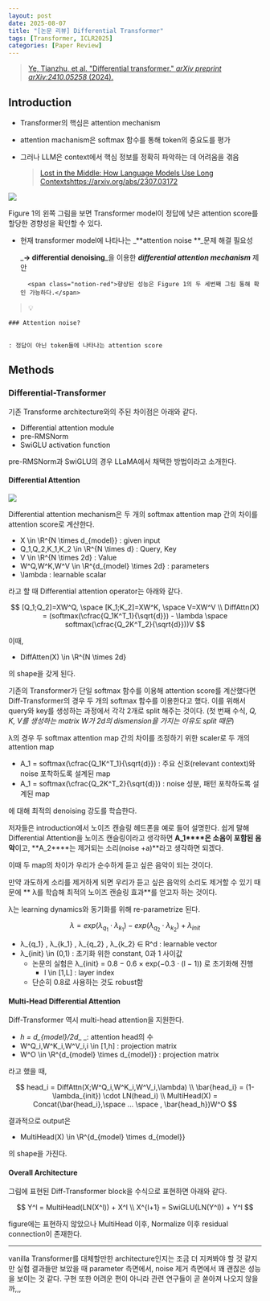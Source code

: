 ```yaml
---
layout: post
date: 2025-08-07
title: "[논문 리뷰] Differential Transformer"
tags: [Transformer, ICLR2025]
categories: [Paper Review]
---
```


> [Ye, Tianzhu, et al. "Differential transformer." ](https://arxiv.org/abs/2410.05258)[_arXiv preprint arXiv:2410.05258_](https://arxiv.org/abs/2410.05258)[ (2024).](https://arxiv.org/abs/2410.05258)



## Introduction

- Transformer의 핵심은 attention mechanism
- attention machanism은 softmax 함수를 통해 token의 중요도를 평가
- 그러나 LLM은 context에서 핵심 정보를 정확히 파악하는 데 어려움을 겪음

	> [Lost in the Middle: How Language Models Use Long Contextshttps://arxiv.org/abs/2307.03172](https://arxiv.org/abs/2307.03172)


![](https://prod-files-secure.s3.us-west-2.amazonaws.com/542b861c-36a8-4051-84e5-8804b6728dba/9083ea56-691a-4752-ae26-47f403431ac8/image.png?X-Amz-Algorithm=AWS4-HMAC-SHA256&X-Amz-Content-Sha256=UNSIGNED-PAYLOAD&X-Amz-Credential=ASIAZI2LB4665JN2SUCA%2F20250809%2Fus-west-2%2Fs3%2Faws4_request&X-Amz-Date=20250809T041839Z&X-Amz-Expires=3600&X-Amz-Security-Token=IQoJb3JpZ2luX2VjEHwaCXVzLXdlc3QtMiJIMEYCIQCCu5nFQW7%2FmN5R1TdqGO8d1pSBDn%2FpAzMXV01y9ByFTAIhAKfRjV92QKReebRp4JsBx8Imga59w4EOf9jP61tpsC6yKogECLX%2F%2F%2F%2F%2F%2F%2F%2F%2F%2FwEQABoMNjM3NDIzMTgzODA1Igz1KBbuizBh3RwptVEq3AP0ELsXfcxhYj%2BEX3BmooTCMV3O9Jqy5qoWRhNjnz4q%2BATGIgpSfVJB%2FAbtPwMCu0x7Q4hVpDqL6FEgHYTNkvfTIzR9KS5oXIxyA8%2FgVIcSJ0bdTnPqXrPClx5CUXLcSdYR38tYgYrNnQGPjlF82vGTXx65IX3ThrSN7XINVJKGMAuYP%2Fs6JXNeb8QWcQJZXGqAmMy6okp6QU5akc5kt8ZzLBDB3raU22xQY22Q1MvbtpAVpyCORJ8NaiIjL58RTxHyXMY9RCWds%2BxH2IKMRekUuts7nShAe5F%2F4v8NKQ%2FBLmWHHbgUrjiYphKoSSt%2Buj1wLieKlno8qrUiBd9rFkyFFs1NdTIjv00UqgWH8B9tN1KBBA%2BEEQePC%2BiQCxpcvn%2FYxiGNSkLTrCxpDVjH7gIs8QrqdSz5ch3LnDrDWS9pbCnrydj%2BXzhOU34d%2BEaaHgPBLFIg%2FEYUJYVEcB9EGEuHYDpfy8TjyQhnfKVzdZoN%2BC06T3bLXCd63gvlpTrJNnxeNrNIPYOeyZ%2FGKBzFAvfwEYwZSHTJnhMVUyuF2d00zRHJbrGXoopFfa5EJygR62a0s8O65VqfGmQG7ir4JC6ZmZ45sh%2FsP9q3x%2BZ2%2F33o5Vt02Q8H1hk5%2BrEjojCNhtvEBjqkAf7KXVDfNLSJg00xRdPGO7rv7rAo5N0JiozKNwXVgNii62koZ%2BWm%2BWogZ6PTWjSPG0zqqgej5esOrUUhog5ste1QQQ8%2FgAmvV1n4MvXRMB4TBmBck0VNjnQ98XoafHN9HEzj89F95G%2Fv7OYlnUmg4HF4XnglJ%2F%2FBjqfGbMuqqUlcrOj1DRcHVFnIdvudEnWBh0%2BZh5WUK8tAPfrnQnkSAdSN4rZk&X-Amz-Signature=9ee963afb37f6324587c7ec54b5609c3bc201038f28142f5874b64a5c8140afa&X-Amz-SignedHeaders=host&x-amz-checksum-mode=ENABLED&x-id=GetObject)


Figure 1의 왼쪽 그림을 보면 Transformer model이 정답에 낮은 attention score를 할당한 경향성을 확인할 수 있다.

- 현재 transformer model에 나타나는 _**attention noise **_문제 해결 필요성

	_**→ differential denoising**_을 이용한 _**differential attention mechanism**_ 제안


		<span class="notion-red">향상된 성능은 Figure 1의 두 세번째 그림 통해 확인 가능하다.</span>


> 💡 


	### Attention noise?


	: 정답이 아닌 token들에 나타나는 attention score



## Methods



### Differential-Transformer


기존 Transforme architecture와의 주된 차이점은 아래와 같다.

- Differential attention module
- pre-RMSNorm
- SwiGLU activation function

pre-RMSNorm과 SwiGLU의 경우 LLaMA에서 채택한 방법이라고 소개한다.



#### Differential Attention


![](https://prod-files-secure.s3.us-west-2.amazonaws.com/542b861c-36a8-4051-84e5-8804b6728dba/116d70b2-1963-4810-9167-f4c7d8a06e8f/image.png?X-Amz-Algorithm=AWS4-HMAC-SHA256&X-Amz-Content-Sha256=UNSIGNED-PAYLOAD&X-Amz-Credential=ASIAZI2LB4665JN2SUCA%2F20250809%2Fus-west-2%2Fs3%2Faws4_request&X-Amz-Date=20250809T041839Z&X-Amz-Expires=3600&X-Amz-Security-Token=IQoJb3JpZ2luX2VjEHwaCXVzLXdlc3QtMiJIMEYCIQCCu5nFQW7%2FmN5R1TdqGO8d1pSBDn%2FpAzMXV01y9ByFTAIhAKfRjV92QKReebRp4JsBx8Imga59w4EOf9jP61tpsC6yKogECLX%2F%2F%2F%2F%2F%2F%2F%2F%2F%2FwEQABoMNjM3NDIzMTgzODA1Igz1KBbuizBh3RwptVEq3AP0ELsXfcxhYj%2BEX3BmooTCMV3O9Jqy5qoWRhNjnz4q%2BATGIgpSfVJB%2FAbtPwMCu0x7Q4hVpDqL6FEgHYTNkvfTIzR9KS5oXIxyA8%2FgVIcSJ0bdTnPqXrPClx5CUXLcSdYR38tYgYrNnQGPjlF82vGTXx65IX3ThrSN7XINVJKGMAuYP%2Fs6JXNeb8QWcQJZXGqAmMy6okp6QU5akc5kt8ZzLBDB3raU22xQY22Q1MvbtpAVpyCORJ8NaiIjL58RTxHyXMY9RCWds%2BxH2IKMRekUuts7nShAe5F%2F4v8NKQ%2FBLmWHHbgUrjiYphKoSSt%2Buj1wLieKlno8qrUiBd9rFkyFFs1NdTIjv00UqgWH8B9tN1KBBA%2BEEQePC%2BiQCxpcvn%2FYxiGNSkLTrCxpDVjH7gIs8QrqdSz5ch3LnDrDWS9pbCnrydj%2BXzhOU34d%2BEaaHgPBLFIg%2FEYUJYVEcB9EGEuHYDpfy8TjyQhnfKVzdZoN%2BC06T3bLXCd63gvlpTrJNnxeNrNIPYOeyZ%2FGKBzFAvfwEYwZSHTJnhMVUyuF2d00zRHJbrGXoopFfa5EJygR62a0s8O65VqfGmQG7ir4JC6ZmZ45sh%2FsP9q3x%2BZ2%2F33o5Vt02Q8H1hk5%2BrEjojCNhtvEBjqkAf7KXVDfNLSJg00xRdPGO7rv7rAo5N0JiozKNwXVgNii62koZ%2BWm%2BWogZ6PTWjSPG0zqqgej5esOrUUhog5ste1QQQ8%2FgAmvV1n4MvXRMB4TBmBck0VNjnQ98XoafHN9HEzj89F95G%2Fv7OYlnUmg4HF4XnglJ%2F%2FBjqfGbMuqqUlcrOj1DRcHVFnIdvudEnWBh0%2BZh5WUK8tAPfrnQnkSAdSN4rZk&X-Amz-Signature=9b6bb0f8d7aa608eed0b06d41d731a5fa9dec167eb8089344200543141ca4e0b&X-Amz-SignedHeaders=host&x-amz-checksum-mode=ENABLED&x-id=GetObject)


Differential attention mechanism은 두 개의 softmax attention map 간의 차이를 attention score로 계산한다.

- X \in \R^{N \times d\_{model}} : given input
- Q\_1,Q\_2,K\_1,K\_2 \in \R^{N \times d} : Query, Key
- V \in \R^{N \times 2d} : Value
- W^Q,W^K,W^V \in \R^{d\_{model} \times 2d} : parameters
- \lambda : learnable scalar

라고 할 때 Differential attention operator는 아래와 같다.


$$
[Q_1;Q_2]=XW^Q, \space [K_1;K_2]=XW^K, \space V=XW^V \\
DiffAttn(X) = (softmax(\cfrac{Q_1K^T_1}{\sqrt{d}}) - \lambda \space softmax(\cfrac{Q_2K^T_2}{\sqrt{d}}))V
$$


이때,

- DiffAtten(X) \in \R^{N \times 2d}

의 shape을 갖게 된다.


기존의 Transformer가 단일 softmax 함수를 이용해 attention score를 계산했다면 Diff-Transformer의 경우 두 개의 softmax 함수를 이용한다고 했다. 이를 위해서 query와 key를 생성하는 과정에서 각각 2개로 split 해주는 것이다. <span class="notion-red">(첫 번째 수식, </span><span class="notion-red">_Q, K, V를 생성하는 matrix W가 2d의 dismension을 가지는 이유도 split 때문_</span><span class="notion-red">)</span>


 λ의 경우 두 softmax attention map 간의 차이를 조정하기 위한 scaler로 두 개의 attention map

- A\_1 = softmax(\cfrac{Q\_1K^T\_1}{\sqrt{d}}) : 주요 신호(relevant context)와 noise 포착하도록 설계된 map
- A\_1 = softmax(\cfrac{Q\_2K^T\_2}{\sqrt{d}}) : noise 성분, 패턴 포착하도록 설계된 map 

에 대해 최적의 denoising 강도를 학습한다.


저자들은 introduction에서 노이즈 캔슬링 헤드폰을 예로 들어 설명한다. 쉽게 말해 Differential Attention을 노이즈 캔슬링이라고 생각하면 **A\_1****은 소음이 포함된 음악**이고, **A\_2****는 제거되는 소리(noise +a)**라고 생각하면 되겠다. 


이때 두 map의 차이가 우리가 순수하게 듣고 싶은 음악이 되는 것이다. 


만약 과도하게 소리를 제거하게 되면 우리가 듣고 싶은 음악의 소리도 제거할 수 있기 때문에 ** λ를 학습해 최적의 노이즈 캔슬링 효과**를 얻고자 하는 것이다.


λ는 learning dynamics와 동기화를 위해 re-parametrize 된다.


$$
\lambda = exp(\lambda_{q_1} \cdot \lambda_{k_1}) - exp(\lambda_{q_2} \cdot \lambda_{k_2}) + \lambda_{init}
$$

- λ\_{q\_1} , λ\_{k\_1} , λ\_{q\_2} , λ\_{k\_2} ∈ R^d : learnable vector
- λ\_{init} \in (0,1) : 초기화 위한 constant, 0과 1 사이값
	- 논문의 실험은 λ\_{init} = 0.8 − 0.6 × exp(−0.3 · (l − 1)) 로 초기화해 진행
		- l \in [1,L] : layer index
	- 단순히 0.8로 사용하는 것도 robust함


#### **Multi-Head Differential Attention**


Diff-Transformer 역시 multi-head attention을 지원한다.

- _h = d\_{model}/2d__ _: attention head의 수
- W^Q\_i,W^K\_i,W^V\_i,i \in [1,h] : projection matrix
- W^O \in \R^{d\_{model} \times d\_{model}} : projection matrix

라고 했을 때,


$$
head_i = DiffAttn(X;W^Q_i,W^K_i,W^V_i,\lambda) \\
\bar{head_i} = (1-\lambda_{init}) \cdot LN(head_i) \\
MultiHead(X) = Concat(\bar{head_i},\space ... \space , \bar{head_h})W^O
$$


결과적으로 output은

- MultiHead(X) \in \R^{d\_{model} \times d\_{model}}

의 shape을 가진다.



#### Overall Architecture


그림에 표현된 Diff-Transformer block을 수식으로 표현하면 아래와 같다.


$$
Y^l = MultiHead(LN(X^l)) + X^l \\
X^{l+1} = SwiGLU(LN(Y^l)) + Y^l
$$


figure에는 표현하지 않았으나 MultiHead 이후, Normalize 이후 residual connection이 존재한다.


---


vanilla Transformer를 대체할만한 architecture인지는 조금 더 지켜봐야 할 것 같지만 실험 결과들만 보았을 때 parameter 측면에서, noise 제거 측면에서 꽤 괜찮은 성능을 보이는 것 같다. 구현 또한 어려운 편이 아니라 관련 연구들이 곧 쏟아져 나오지 않을까,,,

